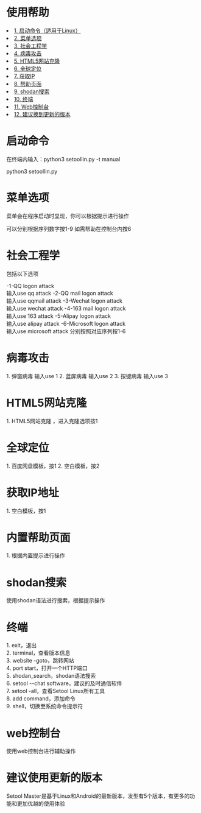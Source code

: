 # 使用帮助

<li><a href='#start'>1. 启动命令（适用于Linux）</a></li>
<li><a href='#meau'>2. 菜单选项</a></li>
<li><a href='#social'>3. 社会工程学</a></li>
<li><a href='#virus'>4. 病毒攻击</a></li>
<li><a href='#clone'>5. HTML5网站克隆</a></li>
<li><a href='#GPS'>6. 全球定位</a></li>
<li><a href='#ip'>7. 获取IP</a></li>
<li><a href='#help'>8. 帮助页面</a></li>
<li><a href='#shodan'>9. shodan搜索</a></li>
<li><a href='#terminal'>10. 终端</a></li>
<li><a href='#web'>11. Web控制台</a></li>
<li><a href='https://github.com/LinWin-Cloud/setool-master'>12. 建议换到更新的版本</a></li>

# 启动命令
<p name='start'>在终端内输入：python3 setoollin.py -t manual</P>
python3 setoollin.py

# 菜单选项
<p name='meau'>菜单会在程序启动时显现，你可以根据提示进行操作</p>
可以分别根据序列数字按1-9
如需帮助在控制台内按6

# 社会工程学
<p name='social'>包括以下选项</p>
-1-QQ logon attack<br />输入use qq attack
-2-QQ mail logon attack<br />输入use qqmail attack
-3-Wechat logon attack<br />输入use wechat attack
-4-163 mail logon attack<br />输入use 163 attack
-5-Alipay logon attack<br />输入use alipay attack
-6-Microsoft logon attack<br />输入use microsoft attack
分别按照对应序列按1-6

# 病毒攻击
<p name='virus'></p>
1. 弹窗病毒 输入use 1
2. 蓝屏病毒 输入use 2
3. 按键病毒 输入use 3

# HTML5网站克隆
<p name='clone'></p>
1. HTML5网站克隆 ，进入克隆选项按1

# 全球定位
<p name='GPS'></p>
1. 百度网盘模板，按1
2. 空白模板，按2

# 获取IP地址
<p name='ip'></p>
1. 空白模板，按1

# 内置帮助页面
<p name='help'></p>
1. 根据内置提示进行操作

# shodan搜索
<p name='shodan'></p>
使用shodan语法进行搜索，根据提示操作

# 终端
<p name='terminal'></p>
1. exit，退出<br />
2. terminal，查看版本信息<br />
3. website -goto，跳转网站<br />
4. port start，打开一个HTTP端口<br />
5. shodan_search，shodan语法搜索<br />
6. setool --chat software，建议的及时通信软件<br />
7. setool -all，查看Setool Linux所有工具<br />
8. add command，添加命令<br />
9. shell，切换至系统命令提示符<br />

# web控制台
<p name='web'></p>
使用web控制台进行辅助操作

# 建议使用更新的版本
Setool Master是基于Linux和Android的最新版本，发型有5个版本，有更多的功能和更加优越的使用体验
